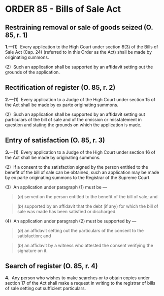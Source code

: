 # ORDER 85 - Bills of Sale Act

## Restraining removal or sale of goods seized (O. 85, r. 1)

**1.**—(1)  Every application to the High Court under section 8(3) of the Bills of Sale Act (Cap. 24) (referred to in this Order as the Act) shall be made by originating summons.



(2)  Such an application shall be supported by an affidavit setting out the grounds of the application.

## Rectification of register (O. 85, r. 2)

**2.**—(1)  Every application to a Judge of the High Court under section 15 of the Act shall be made by ex parte originating summons.



(2)  Such an application shall be supported by an affidavit setting out particulars of the bill of sale and of the omission or misstatement in question and stating the grounds on which the application is made.

## Entry of satisfaction (O. 85, r. 3)

**3.**—(1)  Every application to a Judge of the High Court under section 16 of the Act shall be made by originating summons.



(2)  If a consent to the satisfaction signed by the person entitled to the benefit of the bill of sale can be obtained, such an application may be made by ex parte originating summons to the Registrar of the Supreme Court.



(3)  An application under paragraph (1) must be —

>(_a_) served on the person entitled to the benefit of the bill of sale; and

>(_b_) supported by an affidavit that the debt (if any) for which the bill of sale was made has been satisfied or discharged.



(4)  An application under paragraph (2) must be supported by —

>(_a_) an affidavit setting out the particulars of the consent to the satisfaction; and

>(_b_) an affidavit by a witness who attested the consent verifying the signature on it.

## Search of register (O. 85, r. 4)

**4.**  Any person who wishes to make searches or to obtain copies under section 17 of the Act shall make a request in writing to the registrar of bills of sale setting out sufficient particulars.
